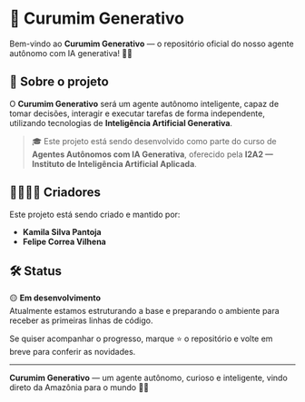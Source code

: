 # 🤖 Curumim Generativo

Bem-vindo ao **Curumim Generativo** — o repositório oficial do nosso agente autônomo com IA generativa! 🚀✨

## 📌 Sobre o projeto

O **Curumim Generativo** será um agente autônomo inteligente, capaz de tomar decisões, interagir e executar tarefas de forma independente, utilizando tecnologias de **Inteligência Artificial Generativa**.

> 🎓 Este projeto está sendo desenvolvido como parte do curso de **Agentes Autônomos com IA Generativa**, oferecido pela **I2A2 — Instituto de Inteligência Artificial Aplicada**.

## 👩‍💻👨‍💻 Criadores

Este projeto está sendo criado e mantido por:

- **Kamila Silva Pantoja**
- **Felipe Correa Vilhena**

## 🛠️ Status

🟡 **Em desenvolvimento**  
Atualmente estamos estruturando a base e preparando o ambiente para receber as primeiras linhas de código.

Se quiser acompanhar o progresso, marque ⭐️ o repositório e volte em breve para conferir as novidades.

---

**Curumim Generativo** — um agente autônomo, curioso e inteligente, vindo direto da Amazônia para o mundo 🌱✨
